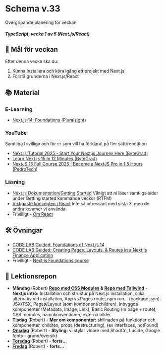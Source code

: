 # Schema v.33
Övergripande planering för veckan

##### TypeScript, vecka 1 av 5 (Next.js/React)

## 🎯 Mål för veckan
Efter denna vecka ska du:
1.  Kunna installera och köra igång ett projekt med Next.js
2.  Förstå grunderna i Next.js/React

## 📚 Material

### E‑Learning
* [Next.js 14: Foundations (Pluralsight)](https://app.pluralsight.com/library/courses/nextjs-13-fundamentals/table-of-contents)

### YouTube
Samtliga frivilliga och för er som vill ha förklarat på fler sätt/repetition
* [Next.js Tutorial 2025 - Start Your Next.js Journey Here (ByteGrad)](https://www.youtube.com/watch?v=KAQCHfu_3jw)
* [Learn Next.js 15 In 12 Minutes (ByteGrad)](https://www.youtube.com/watch?v=p-eASfbBXEk)
* [NextJS 15 Full Course 2025 | Become a NextJS Pro in 1.5 Hours (PedroTech)](https://www.youtube.com/watch?v=6jQdZcYY8OY)

### Läsning
* [Next.js Dokumentation/Getting Started](https://nextjs.org/docs/app/getting-started) Viktigt att ni läser samtliga sidor under Getting started kommande veckor (RTFM)
* [Viktigaste koncepten i React](https://react.dev/learn) Inte så intressant med sista 3, men de andra kommer vi använda.
* Frivilligt - [Om React](https://nextjs.org/learn/react-foundations/what-is-react-and-nextjs)

## 🛠️ Övningar
* [CODE LAB Guided: Foundations of Next.js 14](https://app.pluralsight.com/paths/skill/nextjs)
* [CODE LAB Guided: Creating Pages, Layouts, & Routes in a Next.js Finance Application](https://app.pluralsight.com/paths/skill/nextjs)
* Frivilligt - [Next.js Foundations course](https://nextjs.org/learn/dashboard-app)

## 📑 Lektionsrepon
* **Måndag** (Robert) **[Repo med CSS Modules](https://github.com/Robert-Lexicon/nextjs-intro-1a) & [Repo med Tailwind](https://github.com/Robert-Lexicon/nextjs-intro-1b)**  - **Nextjs intro:** Installation och struktur på Next.js installation, olika alternativ vid installation, App vs Pages route, npm run... (package.json). JSX/TSX, Pages/Layout (som komponent/children), inbyggda komponenter (Metadata, Image, Link), Basic Routing (m page + route), CSS modules, namnkonventioner, externa bilder
* **[Tisdag]()** (Robert) - **Mer om komponenter:** skillnaden på funktioner och komponenter, children, props (destructuring), (ev interfaces, notFound)
* **[Onsdag]()** (Robert) - **Styling:** vi stylar vidare med ShadCn, Lucide, Google fonts - grund/översikt
* **[Torsdag]()** (Robert) - **forts...**
* **[Fredag]()** (Robert) - **forts...** 
